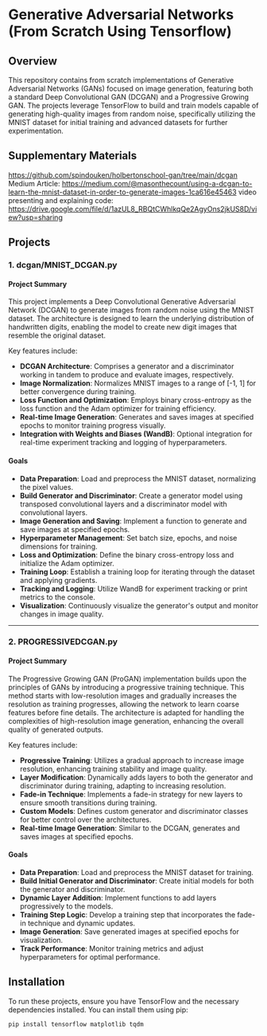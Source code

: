 # Generative Adversarial Networks (From Scratch Using Tensorflow)

## Overview

This repository contains from scratch implementations of Generative Adversarial Networks (GANs) focused on image generation, featuring both a standard Deep Convolutional GAN (DCGAN) and a Progressive Growing GAN. The projects leverage TensorFlow to build and train models capable of generating high-quality images from random noise, specifically utilizing the MNIST dataset for initial training and advanced datasets for further experimentation.

## Supplementary Materials
https://github.com/spindouken/holbertonschool-gan/tree/main/dcgan
Medium Article:
https://medium.com/@masonthecount/using-a-dcgan-to-learn-the-mnist-dataset-in-order-to-generate-images-1ca616e45463
video presenting and explaining code:
https://drive.google.com/file/d/1azUL8_RBQtCWhlkqQe2AgyOns2jkUS8D/view?usp=sharing

## Projects

### 1. dcgan/MNIST_DCGAN.py

#### Project Summary

This project implements a Deep Convolutional Generative Adversarial Network (DCGAN) to generate images from random noise using the MNIST dataset. The architecture is designed to learn the underlying distribution of handwritten digits, enabling the model to create new digit images that resemble the original dataset.

Key features include:

- **DCGAN Architecture**: Comprises a generator and a discriminator working in tandem to produce and evaluate images, respectively.
- **Image Normalization**: Normalizes MNIST images to a range of [-1, 1] for better convergence during training.
- **Loss Function and Optimization**: Employs binary cross-entropy as the loss function and the Adam optimizer for training efficiency.
- **Real-time Image Generation**: Generates and saves images at specified epochs to monitor training progress visually.
- **Integration with Weights and Biases (WandB)**: Optional integration for real-time experiment tracking and logging of hyperparameters.

#### Goals

- **Data Preparation**: Load and preprocess the MNIST dataset, normalizing the pixel values.
- **Build Generator and Discriminator**: Create a generator model using transposed convolutional layers and a discriminator model with convolutional layers.
- **Image Generation and Saving**: Implement a function to generate and save images at specified epochs.
- **Hyperparameter Management**: Set batch size, epochs, and noise dimensions for training.
- **Loss and Optimization**: Define the binary cross-entropy loss and initialize the Adam optimizer.
- **Training Loop**: Establish a training loop for iterating through the dataset and applying gradients.
- **Tracking and Logging**: Utilize WandB for experiment tracking or print metrics to the console.
- **Visualization**: Continuously visualize the generator's output and monitor changes in image quality.

---

### 2. PROGRESSIVEDCGAN.py

#### Project Summary

The Progressive Growing GAN (ProGAN) implementation builds upon the principles of GANs by introducing a progressive training technique. This method starts with low-resolution images and gradually increases the resolution as training progresses, allowing the network to learn coarse features before fine details. The architecture is adapted for handling the complexities of high-resolution image generation, enhancing the overall quality of generated outputs.

Key features include:

- **Progressive Training**: Utilizes a gradual approach to increase image resolution, enhancing training stability and image quality.
- **Layer Modification**: Dynamically adds layers to both the generator and discriminator during training, adapting to increasing resolution.
- **Fade-in Technique**: Implements a fade-in strategy for new layers to ensure smooth transitions during training.
- **Custom Models**: Defines custom generator and discriminator classes for better control over the architectures.
- **Real-time Image Generation**: Similar to the DCGAN, generates and saves images at specified epochs.

#### Goals

- **Data Preparation**: Load and preprocess the MNIST dataset for training.
- **Build Initial Generator and Discriminator**: Create initial models for both the generator and discriminator.
- **Dynamic Layer Addition**: Implement functions to add layers progressively to the models.
- **Training Step Logic**: Develop a training step that incorporates the fade-in technique and dynamic updates.
- **Image Generation**: Save generated images at specified epochs for visualization.
- **Track Performance**: Monitor training metrics and adjust hyperparameters for optimal performance.

## Installation

To run these projects, ensure you have TensorFlow and the necessary dependencies installed. You can install them using pip:

```bash
pip install tensorflow matplotlib tqdm
